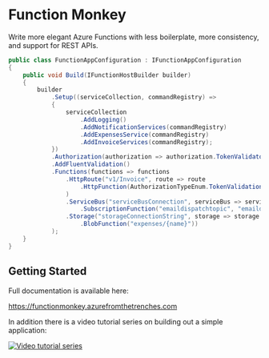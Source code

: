 # Function Monkey

Write more elegant Azure Functions with less boilerplate, more consistency, and support for REST APIs.

```C#
public class FunctionAppConfiguration : IFunctionAppConfiguration
{
    public void Build(IFunctionHostBuilder builder)
    {
        builder
            .Setup((serviceCollection, commandRegistry) =>
            {
                serviceCollection
                    .AddLogging()
                    .AddNotificationServices(commandRegistry)
                    .AddExpensesService(commandRegistry)
                    .AddInvoiceServices(commandRegistry);
            })
            .Authorization(authorization => authorization.TokenValidator())
            .AddFluentValidation()
            .Functions(functions => functions
                .HttpRoute("v1/Invoice", route => route
                    .HttpFunction(AuthorizationTypeEnum.TokenValidation, HttpMethod.Get)
                )
                .ServiceBus("serviceBusConnection", serviceBus => serviceBus
                    .SubscriptionFunction("emaildispatchtopic", "emaildispatchsubscription"))
                .Storage("storageConnectionString", storage => storage
                    .BlobFunction("expenses/{name}"))
            );
    }
}
```

## Getting Started

Full documentation is available here:

https://functionmonkey.azurefromthetrenches.com

In addition there is a video tutorial series on building out a simple application:

[![Video tutorial series](https://github.com/JamesRandall/FunctionMonkey/blob/master/videoScreenshot.png?raw=true)](https://www.youtube.com/playlist?list=PLB09mElO-eDipUqGup9d8GFCL2KUj1JYx "Video tutorial series")


